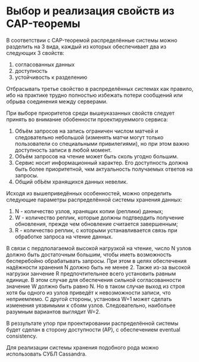 # Выбор и реализация свойств из CAP-теоремы

В соответствии с CAP-теоремой распределённые системы можно разделить на 3 вида, каждый из которых обеспечивает два из следующих 3 свойств:
  1. согласованных данных
  2. доступность
  3. устойчивость к разделению

Отбрасывать третье свойство в распределённых системах как правило, ибо на практике трудно полностью избежать потери сообщений или обрыва соединения между серверами.

При выборе приоритетов среди вышеуказанных свойств следует принять во внимание обобенности проектируеммого сервиса:
  1. Объём запросов на запись ограничен числом матчей и следовательно небольшой (изменять матчи могут только пользователи со специальными привилегиями), но при этом важно доступность записи в любой момент.
  2. Объём запросов на чтение может быть сколь угодно большим.
  3. Сервис носит информационный характер. Его доступность должна быть более приоритетной, чкм актуальность получаемых ответов на запросы.
  4. Общий обЬём хранящихся данных невелик.

Исходя из вышеприведённых особенностей, можно определить следующие параметры распределённой системы хранения данных:
  1. N - количество узлов, хранящих копии (реплики) данных;
  2. W - количество реплик, которые должны подтвердить получение обновления, прежде чем обновление считается завершенным;
  3. R - количество реплик, с которыми устанавливается связь при обработке запроса на чтение данных.
  
  В связи с пердполагаемой высокой нагрузкой на чтение, число N узлов должно быть достаточным большим, чтобы иметь возможность бесперебойно обрабатывать запросы. При этом в целях обеспечения надёжности хранения N должно быть не менее 2.
  Также из-за высокой нагрузки занчение R предпочтительнее всего установить равным единице.
  В этом случае для обеспечения сильной согласованности значение W должно быть равно N. Но в таком случае выход из строя хотя бы одного из узлов приведёт к невозможности записи, что неприемлемо. С другой стороны, установка W=1 может сделать изменения уязвимыми к сбоям узлов. Следовательно, наибольее разумным вариантов выглядит W=2.
  
  В реззультате упор при проектировании распределённой системы будет сделан в сторону доступности (AP), с обеспечением eventual consistency.

Для реализации системы хранения подобного рода можно использовать СУБЛ Cassandra. 

